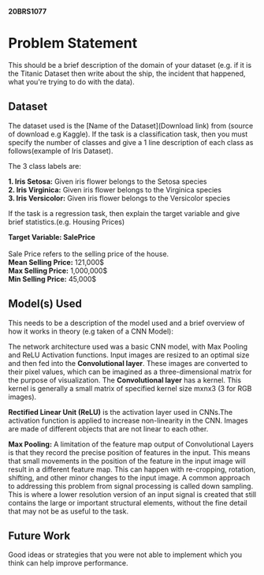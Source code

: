 **20BRS1077**
# Problem Statement 
This should be a brief description of the domain of your dataset (e.g. if it is the Titanic Dataset then write about the ship, the incident that happened, what you're trying to do with the data).
## Dataset

The dataset used is the [Name of the Dataset](Download link) from (source of download e.g Kaggle). If the task is a classification task, then you must specify the number of classes and give a 1 line description of each class as follows(example of Iris Dataset). 

The 3 class labels are:
<br>

**1. Iris Setosa:** Given iris flower belongs to the Setosa species
<br>
**2. Iris Virginica:** Given iris flower belongs to the Virginica species
<br>
**3. Iris Versicolor:** Given iris flower belongs to the Versicolor species

If the task is a regression task, then explain the target variable and give brief statistics.(e.g. Housing Prices)

**Target Variable: SalePrice**
<br>
<br>
Sale Price refers to the selling price of the house.
<br>
**Mean Selling Price:** 121,000$
<br>
**Max Selling Price:** 1,000,000$
<br>
**Min Selling Price:** 45,000$


## Model(s) Used

This needs to be a description of the model used and a brief overview of how it works in theory (e.g taken of a CNN Model): 

The network architecture used was a basic CNN model, with Max Pooling and ReLU Activation functions. Input images are resized to an optimal size and then fed into the **Convolutional layer**. These images are converted to their pixel values, which can be imagined as a three-dimensional matrix for the purpose of visualization. The **Convolutional layer** has a kernel. This kernel is generally a small matrix of specified kernel size mxnx3 (3 for RGB images). 
<br>

**Rectified Linear Unit (ReLU)** is the activation layer used in CNNs.The activation function is applied to increase non-linearity in the CNN. Images are made of different objects that are not linear to each other.


**Max Pooling:** A limitation of the feature map output of Convolutional Layers is that they record the precise position of features in the input. This means that small movements in the position of the feature in the input image will result in a different feature map. This can happen with re-cropping, rotation, shifting, and other minor changes to the input image. A common approach to addressing this problem from signal processing is called down sampling. This is where a lower resolution version of an input signal is created that still contains the large or important structural elements, without the fine detail that may not be as useful to the task.

## Future Work
Good ideas or strategies that you were not able to implement which you think can help  improve performance.